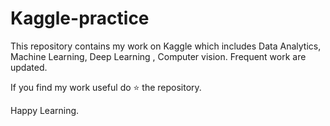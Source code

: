 # Kaggle-practice
This repository contains my work on Kaggle which includes Data Analytics, Machine Learning, Deep Learning , Computer vision.
Frequent work are updated. 


If you find my work useful do ⭐ the repository.

Happy Learning.
